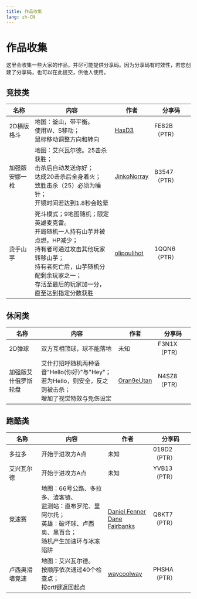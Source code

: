 ```yaml
---
title: 作品收集
lang: zh-CN
---
```


# 作品收集

这里会收集一些大家的作品，并尽可能提供分享码。因为分享码有时效性，若您创建了分享码，也可以在此提交，供他人使用。

## 竞技类

| 名称 | 内容 | 作者 | 分享码 |
| --- | ---- | --- | ----- |
| 2D横版格斗 | 地图：釜山，带平衡。<br>使用W、S移动；<br>鼠标移动调整方向和转向 | [HaxD3](https://www.reddit.com/user/HaxD3) | FE82B（PTR） |
| 加强版<br>安娜一枪 | 地图：艾兴瓦尔德。25击杀获胜；<br>击杀后自动发送你好；<br>达成20击杀后全身着火；<br>致胜击杀（25）必须为睡针；<br>开镜时间若达到1.8秒会眩晕 | [JinkoNorray](https://www.reddit.com/user/JinkoNorray) | B3547（PTR） |
| 烫手山芋 | 死斗模式；9地图随机；限定英雄麦克雷。<br>开局随机一人持有山芋并被点燃，HP减少；<br>持有者可通过攻击其他玩家转移山芋；<br>持有者死亡后，山芋随机分配剩余玩家之一；<br>存活至最后的玩家加一分，直至达到指定分数获胜| [olipoulihot](https://www.reddit.com/user/olipoulihot) | 1QQN6（PTR） |

## 休闲类

| 名称 | 内容 | 作者 | 分享码 |
| --- | ---- | --- | ----- |
| 2D弹球 | 双方互相顶球，球不能落地 | 未知 | F3N1X（PTR） |
| 加强版艾什俄罗斯轮盘 | 艾什打招呼随机两种语音"Hello(你好)"与"Hey"；<br>若为Hello，则安全，反之则被击杀；<br>增加了视觉特效与免伤设定 | [Oran9eUtan](https://www.reddit.com/user/Oran9eUtan) | N4SZ8（PTR） |

## 跑酷类

| 名称 | 内容 | 作者 | 分享码 |
| --- | ---- | --- | ----- |
| 多拉多 | 开始于进攻方A点 | 未知 | 019D2（PTR） |
| 艾兴瓦尔德 | 开始于进攻方A点 | 未知 | YVB13（PTR） |
| 竞速赛 | 地图：66号公路、多拉多、渣客镇、<br>监测站：直布罗陀、里阿尔托；<br>英雄：破坏球、卢西奥、黑百合；<br>随机产生加速环与冰冻陷阱 | [Daniel Fenner](https://twitter.com/DanielFenner) <br> [Dane Fairbanks](https://twitter.com/danefairbanks) | Q8KT7（PTR） |
| 卢西奥滑墙竞速 | 地图：艾兴瓦尔德。<br>按顺序依次通过40个检查点；<br>按crtl键返回起点 | [waycoolway](https://www.reddit.com/user/waycoolway) | PHSHA（PTR） |
